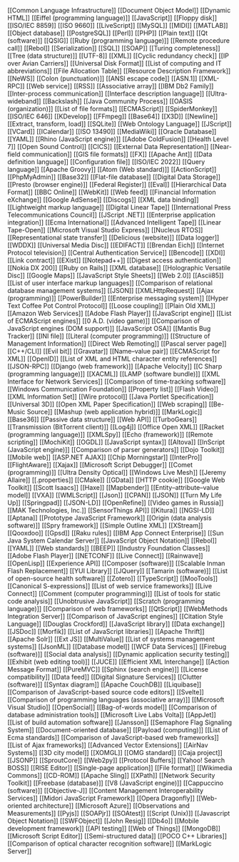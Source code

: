 [[Common Language Infrastructure]]
[[Document Object Model]]
[[Dynamic HTML]]
[[Eiffel (programming language)]]
[[JavaScript]]
[[Floppy disk]]
[[ISO/IEC 8859]]
[[ISO 9660]]
[[LiveScript]]
[[MySQL]]
[[MIDI]]
[[MATLAB]]
[[Object database]]
[[PostgreSQL]]
[[Perl]]
[[PHP]]
[[Plain text]]
[[Qt (software)]]
[[QSIG]]
[[Ruby (programming language)]]
[[Remote procedure call]]
[[Rebol]]
[[Serialization]]
[[SQL]]
[[SOAP]]
[[Turing completeness]]
[[Tree (data structure)]]
[[UTF-8]]
[[XML]]
[[Cyclic redundancy check]]
[[IP over Avian Carriers]]
[[Universal Disk Format]]
[[List of computing and IT abbreviations]]
[[File Allocation Table]]
[[Resource Description Framework]]
[[NeWS]]
[[Colon (punctuation)]]
[[ANSI escape code]]
[[ASN.1]]
[[XML-RPC]]
[[Web service]]
[[RSS]]
[[Associative array]]
[[IBM Db2 Family]]
[[Inter-process communication]]
[[Interface description language]]
[[Ultra-wideband]]
[[Backslash]]
[[Java Community Process]]
[[OASIS (organization)]]
[[List of file formats]]
[[ECMAScript]]
[[SpiderMonkey]]
[[ISO/IEC 646]]
[[KDevelop]]
[[FFmpeg]]
[[Base64]]
[[X3D]]
[[Newline]]
[[Extract, transform, load]]
[[SQLite]]
[[Web Ontology Language]]
[[JScript]]
[[VCard]]
[[ICalendar]]
[[ISO 13490]]
[[MediaWiki]]
[[Oracle Database]]
[[YAML]]
[[Rhino (JavaScript engine)]]
[[Adobe ColdFusion]]
[[Health Level 7]]
[[Open Sound Control]]
[[CICS]]
[[External Data Representation]]
[[Near-field communication]]
[[GIS file formats]]
[[FX]]
[[Apache Ant]]
[[Data definition language]]
[[Configuration file]]
[[ISO/IEC 2022]]
[[Query language]]
[[Apache Groovy]]
[[Atom (Web standard)]]
[[ActionScript]]
[[PhpMyAdmin]]
[[Base32]]
[[Flat-file database]]
[[Digital Data Storage]]
[[Presto (browser engine)]]
[[Federal Register]]
[[Eval]]
[[Hierarchical Data Format]]
[[BBC Online]]
[[WebKit]]
[[Web feed]]
[[Financial Information eXchange]]
[[Google AdSense]]
[[Discogs]]
[[XML data binding]]
[[Lightweight markup language]]
[[Digital Linear Tape]]
[[International Press Telecommunications Council]]
[[JScript .NET]]
[[Enterprise application integration]]
[[Ecma International]]
[[Advanced Intelligent Tape]]
[[Linear Tape-Open]]
[[Microsoft Visual Studio Express]]
[[Nucleus RTOS]]
[[Representational state transfer]]
[[Delicious (website)]]
[[Data logger]]
[[WDDX]]
[[Universal Media Disc]]
[[EDIFACT]]
[[Brendan Eich]]
[[Internet Protocol television]]
[[Central Authentication Service]]
[[Bencode]]
[[XDI]]
[[Link contract]]
[[EXist]]
[[Notepad++]]
[[Digest access authentication]]
[[Nokia DX 200]]
[[Ruby on Rails]]
[[XML database]]
[[Holographic Versatile Disc]]
[[Google Maps]]
[[JavaScript Style Sheets]]
[[Web 2.0]]
[[Ascii85]]
[[List of user interface markup languages]]
[[Comparison of relational database management systems]]
[[JSON]]
[[XMLHttpRequest]]
[[Ajax (programming)]]
[[PowerBuilder]]
[[Enterprise messaging system]]
[[Hyper Text Coffee Pot Control Protocol]]
[[Loose coupling]]
[[Plain Old XML]]
[[Amazon Web Services]]
[[Adobe Flash Player]]
[[JavaScript engine]]
[[List of ECMAScript engines]]
[[0 A.D. (video game)]]
[[Comparison of JavaScript engines (DOM support)]]
[[JavaScript OSA]]
[[Mantis Bug Tracker]]
[[INI file]]
[[Literal (computer programming)]]
[[Structure of Management Information]]
[[Direct Web Remoting]]
[[Pascal server page]]
[[C++/CLI]]
[[Evil bit]]
[[Gravatar]]
[[Name–value pair]]
[[ECMAScript for XML]]
[[OpenID]]
[[List of XML and HTML character entity references]]
[[JSON-RPC]]
[[Django (web framework)]]
[[Apache Velocity]]
[[C Sharp (programming language)]]
[[XACML]]
[[LAMP (software bundle)]]
[[XML Interface for Network Services]]
[[Comparison of time-tracking software]]
[[Windows Communication Foundation]]
[[Property list]]
[[Flash Video]]
[[XML Information Set]]
[[Wire protocol]]
[[Java Portlet Specification]]
[[Universal 3D]]
[[Open XML Paper Specification]]
[[Web scraping]]
[[Be-Music Source]]
[[Mashup (web application hybrid)]]
[[MarkLogic]]
[[Base36]]
[[Passive data structure]]
[[Web API]]
[[TurboGears]]
[[Transmission (BitTorrent client)]]
[[Log4j]]
[[Office Open XML]]
[[Racket (programming language)]]
[[XMLSpy]]
[[Echo (framework)]]
[[Remote scripting]]
[[MochiKit]]
[[OGDL]]
[[JavaScript syntax]]
[[Altova]]
[[InScript (JavaScript engine)]]
[[Comparison of parser generators]]
[[Dojo Toolkit]]
[[Mobile web]]
[[ASP.NET AJAX]]
[[Chip Morningstar]]
[[InterPro]]
[[FlightAware]]
[[Xajax]]
[[Microsoft Script Debugger]]
[[Comet (programming)]]
[[Ultra Density Optical]]
[[Windows Live Mesh]]
[[Jeremy Allaire]]
[[.properties]]
[[CMake]]
[[GData]]
[[HTTP cookie]]
[[Google Web Toolkit]]
[[Scott Isaacs]]
[[Haxe]]
[[Mapbender]]
[[Entity–attribute–value model]]
[[VXA]]
[[WMLScript]]
[[Json]]
[[CPAN]]
[[JSON]]
[[Turn My Life Up]]
[[Springpad]]
[[JSON-LD]]
[[OpenRefine]]
[[Video games in Russia]]
[[MAK Technologies, Inc.]]
[[SensorThings API]]
[[Kitura]]
[[NGSI-LD]]
[[Aptana]]
[[Prototype JavaScript Framework]]
[[Origin (data analysis software)]]
[[Spry framework]]
[[Simple Outline XML]]
[[XStream]]
[[Qooxdoo]]
[[Gpsd]]
[[Raku rules]]
[[IBM App Connect Enterprise]]
[[Sun Java System Calendar Server]]
[[JavaScript Object Notation]]
[[Rebol]]
[[YAML]]
[[Web standards]]
[[BEEP]]
[[Industry Foundation Classes]]
[[Adobe Flash Player]]
[[NETCONF]]
[[Live Connect]]
[[Rainwave]]
[[OpenLisp]]
[[Experience API]]
[[Composer (software)]]
[[Scalable Inman Flash Replacement]]
[[YUI Library]]
[[JQuery]]
[[Tamarin (software)]]
[[List of open-source health software]]
[[Zotero]]
[[TypeScript]]
[[MooTools]]
[[Canonical S-expressions]]
[[List of web service frameworks]]
[[Live Connect]]
[[Comment (computer programming)]]
[[List of tools for static code analysis]]
[[Unobtrusive JavaScript]]
[[Scratch (programming language)]]
[[Comparison of web frameworks]]
[[QtScript]]
[[WebMethods Integration Server]]
[[Comparison of JavaScript engines]]
[[Citation Style Language]]
[[Douglas Crockford]]
[[JavaScript library]]
[[Data exchange]]
[[JSDoc]]
[[Morfik]]
[[List of JavaScript libraries]]
[[Apache Thrift]]
[[Apache Solr]]
[[Ext JS]]
[[MultiValue]]
[[List of systems management systems]]
[[JsonML]]
[[Database model]]
[[WCF Data Services]]
[[Firebug (software)]]
[[Social data analysis]]
[[Dynamic application security testing]]
[[Exhibit (web editing tool)]]
[[JUCE]]
[[Efficient XML Interchange]]
[[Action Message Format]]
[[PureMVC]]
[[Sphinx (search engine)]]
[[License compatibility]]
[[Data feed]]
[[Digital Signature Services]]
[[Clutter (software)]]
[[Syntax diagram]]
[[Apache CouchDB]]
[[Liquibase]]
[[Comparison of JavaScript-based source code editors]]
[[Svelte]]
[[Comparison of programming languages (associative array)]]
[[Microsoft Visual Studio]]
[[OpenSocial]]
[[Bag-of-words model]]
[[Comparison of database administration tools]]
[[Microsoft Live Labs Volta]]
[[AppJet]]
[[List of build automation software]]
[[Jansson]]
[[Semaphore Flag Signaling System]]
[[Document-oriented database]]
[[Payload (computing)]]
[[List of Ecma standards]]
[[Comparison of JavaScript-based web frameworks]]
[[List of Ajax frameworks]]
[[Advanced Vector Extensions]]
[[AirNav Systems]]
[[3D city model]]
[[XOMGL]]
[[OMG standard]]
[[Caja project]]
[[JSONP]]
[[SproutCore]]
[[Web2py]]
[[Protocol Buffers]]
[[Yahoo! Search BOSS]]
[[RISE Editor]]
[[Single-page application]]
[[File format]]
[[Wikimedia Commons]]
[[CD-ROM]]
[[Apache Sling]]
[[XPath]]
[[Network Security Toolkit]]
[[Freebase (database)]]
[[V8 (JavaScript engine)]]
[[Cappuccino (software)]]
[[Objective-J]]
[[Content Management Interoperability Services]]
[[Midori JavaScript Framework]]
[[Opera Dragonfly]]
[[Web-oriented architecture]]
[[Microsoft Azure]]
[[Observations and Measurements]]
[[Pyjs]]
[[SOAPjr]]
[[SOAtest]]
[[Script (Unix)]]
[[Javascript Object Notation]]
[[SWFObject]]
[[John Resig]]
[[Db4o]]
[[Mobile development framework]]
[[API testing]]
[[Web of Things]]
[[MongoDB]]
[[Microsoft Script Editor]]
[[Semi-structured data]]
[[POCO C++ Libraries]]
[[Comparison of optical character recognition software]]
[[MarkLogic Server]]
